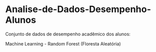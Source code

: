 # Analise-de-Dados-Desempenho-Alunos



Conjunto de dados de desempenho acadêmico dos alunos:

Machine Learning - Random Forest (Floresta Aleatória)
